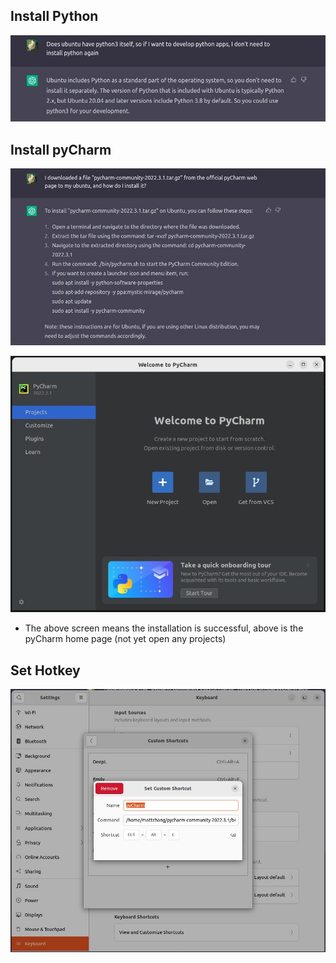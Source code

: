 ## **Install Python**

![Alt python](pic/01.jpg)

## **Install pyCharm**

![Alt pyCharm](pic/02.jpg)

![Alt](pic/04.jpg)

- The above screen means the installation is successful, above is the pyCharm home page (not yet open any projects)

## **Set Hotkey**

![Alt hotkey](pic/03.jpg)
